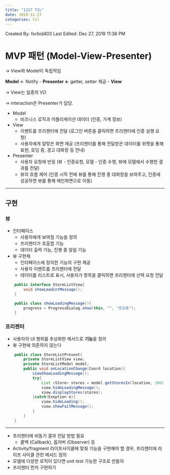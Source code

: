 ```yaml
---
title: "1227 TIL"
date: 2019-12-27
categories: til
---
```


Created By: forbid403
Last Edited: Dec 27, 2019 11:38 PM

# MVP 패턴 (Model-View-Presenter)

→ View와 Model이 독립적임

**Model** ← Notify - **Presenter ←** getter, setter 제공 - **View**

→ View는 일종의 VO

→ interaction은 Presenter가 담당.

- Model
    - 비즈니스 로직과 어플리케이션 데이터 (인증, 가계 정보)
- View
    - 이벤트를 프리젠터에 전달 (로그인 버튼을 클릭하면 프리젠터에 인증 실행 요청)
    - 사용자에게 알맞은 화면 제공 (프리젠터를 통해 전달받은 데이터를 위젯을 통해 표현, 로딩 중, 경고 대화창 등 안내)
- Presenter
    - 사용자 요청에 반응 (뷰 - 인증요청, 모델 - 인증 수행, 뷰에 모델에서 수행한 결과를 전달)
    - 뷰의 흐름 제어 (인증 시작 전에 뷰를 통해 진행 중 대화창을 보여주고, 인증에 성공하면 뷰를 통해 메인화면으로 이동)

---

## 구현

### 뷰

- 인터페이스
    - 사용자에게 보여질 기능을 정의
    - 프리젠터가 호출할 기능
    - 데이터 출력 기능, 진행 중 알림 기능
- 뷰 구현체
    - 인터페이스에 정의한 기능의 구현 제공
    - 사용자 이벤트를 프리젠터에 전달
    - 데이터를 리스트로 표시, 사용자가 항목을 클릭하면 프리젠터에 선택 요청 전달
```java
    public interface StoreListView{
    	void showLoadintMessage();
    }

    public class showLoadingMessage(){
    	progress = ProgressDialog.show(this, "", "로딩중");
    }
```

### 프리젠터

- 사용자의 UI 행위를 추상화한 메서드로 **기능**을 정의
- 뷰 구현에 의존하지 않는다
```java
    public class StoreListPresent{
    	private StoreListView view;
    	private StoreListModel model;
    	public void onLocationChange(Coord location){
    		viewShowLoadingMessage();
    		try{
    			List <Store> stores = model.getStoresIn(location, 100);
    			view.hideLoadingMessage();
    			view.displayStores(stores);
    		}catch(Exeption e){
    			view.hideLoading();
    			view.showFailMessage();
    		}
    	}
    }
```
---

- 프리젠터에 비동기 결과 전달 방법 필요
    - 콜백 (Callback), 옵저버 (Observer) 등
- Activity/fragment 라이프사이클에 맞춰 기능을 구현해야 할 경우, 프리젠터에 라이프 사이클 관련 메서드 정의
- 모델에 다양한 로직이 있다면 unit test 가능한 구조로 만들자
- 프리젠터 먼저 구현하기
